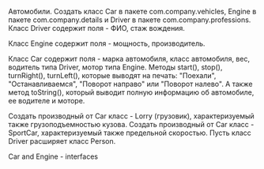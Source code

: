 Автомобили. Создать класс Car в пакете com.company.vehicles, Engine в пакете com.company.details и Driver в пакете com.company.professions. Класс Driver содержит поля - ФИО, стаж вождения.

Класс Engine содержит поля - мощность, производитель.

Класс Car содержит поля - марка автомобиля, класс автомобиля, вес, водитель типа Driver, мотор типа Engine. Методы start(), stop(), turnRight(), turnLeft(), которые выводят на печать: "Поехали", "Останавливаемся", "Поворот направо" или "Поворот налево". А также метод toString(), который выводит полную информацию об автомобиле, ее водителе и моторе. 

Создать производный от Car класс - Lorry (грузовик), характеризуемый также грузоподъемностью кузова. Создать производный от Car класс - SportCar, характеризуемый также предельной скоростью. Пусть класс Driver расширяет класс Person.



Car and Engine - interfaces